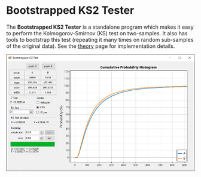 # Bootstrapped KS2 Tester

The **Bootstrapped KS2 Tester** is a standalone program which makes it easy to perform the Kolmogorov-Smirnov (KS) test on two-samples. It also has tools to bootstrap this test (repeating it many times on random sub-samples of the original data). See the [theory](/theory/) page for implementation details.

![](/src/BootstrappedKS2/screenshot.png)
